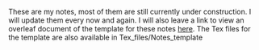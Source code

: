 These are my notes, most of them are still currently under construction. I will update them every now and again.
I will also leave a link to view an overleaf document of the template for these notes [here](https://www.overleaf.com/read/vhqsjfxnzkcz#f0868a). The Tex files for the template are also available in Tex_files/Notes_template

